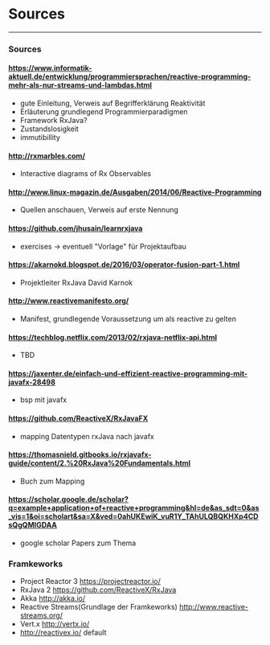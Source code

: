 # Sources
---
### Sources
#### https://www.informatik-aktuell.de/entwicklung/programmiersprachen/reactive-programming-mehr-als-nur-streams-und-lambdas.html
- gute Einleitung, Verweis auf Begrifferklärung Reaktivität
- Erläuterung grundlegend Programmierparadigmen
- Framework RxJava?
- Zustandslosigkeit
- immutibillity

#### http://rxmarbles.com/
- Interactive diagrams of Rx Observables

#### http://www.linux-magazin.de/Ausgaben/2014/06/Reactive-Programming
- Quellen anschauen, Verweis auf erste Nennung

#### https://github.com/jhusain/learnrxjava
- exercises -> eventuell "Vorlage" für Projektaufbau

#### https://akarnokd.blogspot.de/2016/03/operator-fusion-part-1.html
- Projektleiter RxJava David Karnok

#### http://www.reactivemanifesto.org/
- Manifest, grundlegende Voraussetzung um als reactive zu gelten

#### https://techblog.netflix.com/2013/02/rxjava-netflix-api.html
- TBD

#### https://jaxenter.de/einfach-und-effizient-reactive-programming-mit-javafx-28498
- bsp mit javafx

#### https://github.com/ReactiveX/RxJavaFX
- mapping Datentypen rxJava nach javafx

#### https://thomasnield.gitbooks.io/rxjavafx-guide/content/2.%20RxJava%20Fundamentals.html
- Buch zum Mapping

#### https://scholar.google.de/scholar?q=example+application+of+reactive+programming&hl=de&as_sdt=0&as_vis=1&oi=scholart&sa=X&ved=0ahUKEwiK_vuR1Y_TAhULQBQKHXp4CDsQgQMIGDAA
- google scholar Papers zum Thema

### Framkeworks
- Project Reactor 3 https://projectreactor.io/
- RxJava 2 https://github.com/ReactiveX/RxJava
- Akka http://akka.io/
- Reactive Streams(Grundlage der Framkeworks) http://www.reactive-streams.org/
- Vert.x http://vertx.io/
- http://reactivex.io/ default
